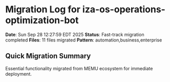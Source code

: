 # Migration Log for iza-os-operations-optimization-bot

**Date**: Sun Sep 28 12:27:59 EDT 2025
**Status**: Fast-track migration completed
**Files**:       11 files migrated
**Pattern**: automation,business,enterprise

## Quick Migration Summary
Essential functionality migrated from MEMU ecosystem for immediate deployment.
